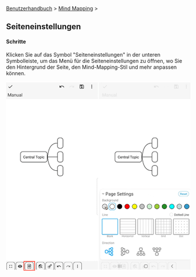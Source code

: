 [Benutzerhandbuch](/dragonnest/drawnote/manual/en) > [Mind Mapping](/dragonnest/drawnote/manual/en/mind_mapping) >

Seiteneinstellungen
---
#### Schritte

Klicken Sie auf das Symbol "Seiteneinstellungen" in der unteren Symbolleiste, um das Menü für die Seiteneinstellungen zu öffnen, wo Sie den Hintergrund der Seite, den Mind-Mapping-Stil und mehr anpassen können.

![Seiteneinstellungen](imgs/page_settings1.png)